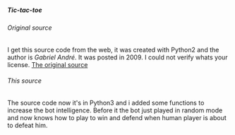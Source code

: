 ##### Tic-tac-toe
###### Original source
I get this source code from the web, it was created with Python2 and the author is _Gabriel André_. It was posted in 2009. I could not verify whats your license. [The original source](https://www.scriptbrasil.com.br/download/codigo/7651/)
###### This source
The source code now it's in Python3 and i added some functions to increase the bot intelligence. Before it the bot just played in random mode and now knows how to play to win and defend when human player is about to defeat him.
